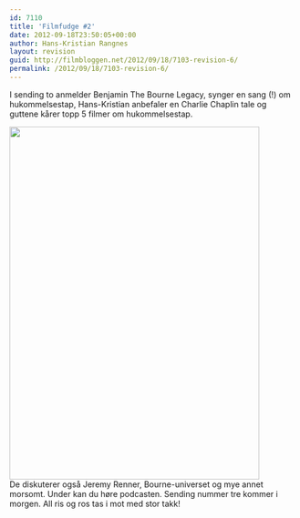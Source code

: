```yaml
---
id: 7110
title: 'Filmfudge #2'
date: 2012-09-18T23:50:05+00:00
author: Hans-Kristian Rangnes
layout: revision
guid: http://filmbloggen.net/2012/09/18/7103-revision-6/
permalink: /2012/09/18/7103-revision-6/
---
```

I sending to anmelder Benjamin The Bourne Legacy, synger en sang (!) om hukommelsestap, Hans-Kristian anbefaler en Charlie Chaplin tale og guttene kårer topp 5 filmer om hukommelsestap.<!--more-->

  
<a href="http://filmbloggen.net/2012/09/04/podcast-filmfudge-1/386779_137275169749499_887590406_n/" rel="attachment wp-att-6802"><img class="alignnone size-large wp-image-6802" src="http://filmbloggen.net/wp-content/uploads//2012/09/386779_137275169749499_887590406_n-438x620.jpg" alt="" width="438" height="620" /><br /> </a>De diskuterer også Jeremy Renner, Bourne-universet og mye annet morsomt. Under kan du høre podcasten. Sending nummer tre kommer i morgen. All ris og ros tas i mot med stor takk!

<div>
</div>